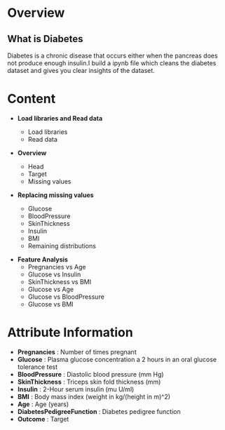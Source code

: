 Overview
========
## What is Diabetes

Diabetes is a chronic disease that occurs either when the pancreas does not produce enough insulin.I build a ipynb file which cleans the diabetes dataset and gives
you clear insights of the dataset.

Content
================

- **Load libraries and Read data**
  - Load libraries
  - Read data

- **Overview**
  - Head
  - Target
  - Missing values

- **Replacing missing values**
  - Glucose
  - BloodPressure
  - SkinThickness
  - Insulin
  - BMI
  - Remaining distributions

+ **Feature Analysis**
  - Pregnancies vs Age
  - Glucose vs Insulin
  - SkinThickness vs BMI
  - Glucose vs Age
  - Glucose vs BloodPressure
  - Glucose vs BMI

Attribute Information
===============================

+ **Pregnancies** : Number of times pregnant
+ **Glucose** : Plasma glucose concentration a 2 hours in an oral glucose tolerance test
+ **BloodPressure** : Diastolic blood pressure (mm Hg)
+ **SkinThickness** : Triceps skin fold thickness (mm)
+ **Insulin** : 2-Hour serum insulin (mu U/ml)
+ **BMI** : Body mass index (weight in kg/(height in m)^2)
+ **Age** : Age (years)
+ **DiabetesPedigreeFunction** : Diabetes pedigree function
+ **Outcome** : Target
